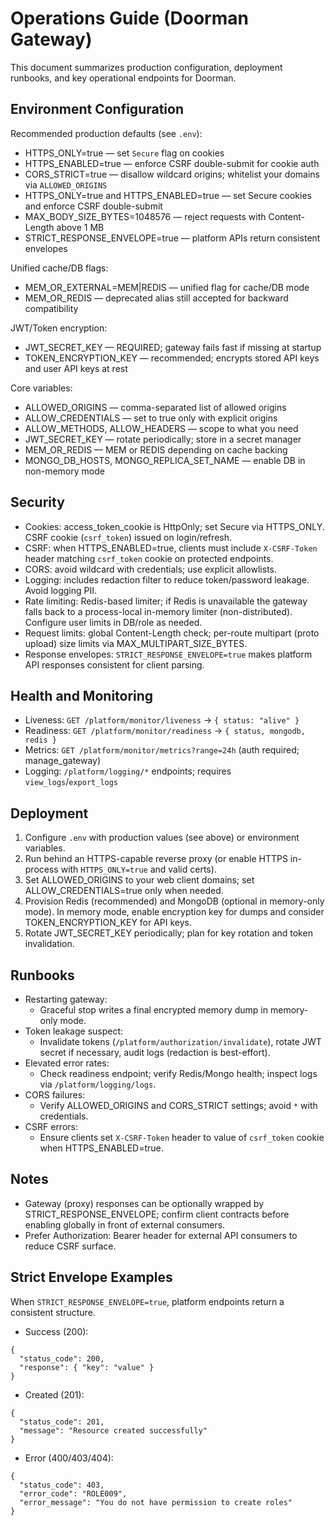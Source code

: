 # Operations Guide (Doorman Gateway)

This document summarizes production configuration, deployment runbooks, and key operational endpoints for Doorman.

## Environment Configuration

Recommended production defaults (see `.env`):

- HTTPS_ONLY=true — set `Secure` flag on cookies
- HTTPS_ENABLED=true — enforce CSRF double-submit for cookie auth
- CORS_STRICT=true — disallow wildcard origins; whitelist your domains via `ALLOWED_ORIGINS`
- HTTPS_ONLY=true and HTTPS_ENABLED=true — set Secure cookies and enforce CSRF double-submit
- MAX_BODY_SIZE_BYTES=1048576 — reject requests with Content-Length above 1 MB
- STRICT_RESPONSE_ENVELOPE=true — platform APIs return consistent envelopes

Unified cache/DB flags:

- MEM_OR_EXTERNAL=MEM|REDIS — unified flag for cache/DB mode
- MEM_OR_REDIS — deprecated alias still accepted for backward compatibility

JWT/Token encryption:

- JWT_SECRET_KEY — REQUIRED; gateway fails fast if missing at startup
- TOKEN_ENCRYPTION_KEY — recommended; encrypts stored API keys and user API keys at rest

Core variables:

- ALLOWED_ORIGINS — comma-separated list of allowed origins
- ALLOW_CREDENTIALS — set to true only with explicit origins
- ALLOW_METHODS, ALLOW_HEADERS — scope to what you need
- JWT_SECRET_KEY — rotate periodically; store in a secret manager
- MEM_OR_REDIS — MEM or REDIS depending on cache backing
- MONGO_DB_HOSTS, MONGO_REPLICA_SET_NAME — enable DB in non-memory mode

## Security

- Cookies: access_token_cookie is HttpOnly; set Secure via HTTPS_ONLY. CSRF cookie (`csrf_token`) issued on login/refresh.
- CSRF: when HTTPS_ENABLED=true, clients must include `X-CSRF-Token` header matching `csrf_token` cookie on protected endpoints.
- CORS: avoid wildcard with credentials; use explicit allowlists.
- Logging: includes redaction filter to reduce token/password leakage. Avoid logging PII.
- Rate limiting: Redis-based limiter; if Redis is unavailable the gateway falls back to a process-local in-memory limiter (non-distributed). Configure user limits in DB/role as needed.
- Request limits: global Content-Length check; per-route multipart (proto upload) size limits via MAX_MULTIPART_SIZE_BYTES.
- Response envelopes: `STRICT_RESPONSE_ENVELOPE=true` makes platform API responses consistent for client parsing.

## Health and Monitoring

- Liveness: `GET /platform/monitor/liveness` → `{ status: "alive" }`
- Readiness: `GET /platform/monitor/readiness` → `{ status, mongodb, redis }`
- Metrics: `GET /platform/monitor/metrics?range=24h` (auth required; manage_gateway)
- Logging: `/platform/logging/*` endpoints; requires `view_logs`/`export_logs`

## Deployment

1. Configure `.env` with production values (see above) or environment variables.
2. Run behind an HTTPS-capable reverse proxy (or enable HTTPS in-process with `HTTPS_ONLY=true` and valid certs).
3. Set ALLOWED_ORIGINS to your web client domains; set ALLOW_CREDENTIALS=true only when needed.
4. Provision Redis (recommended) and MongoDB (optional in memory-only mode). In memory mode, enable encryption key for dumps and consider TOKEN_ENCRYPTION_KEY for API keys.
5. Rotate JWT_SECRET_KEY periodically; plan for key rotation and token invalidation.

## Runbooks

- Restarting gateway:
  - Graceful stop writes a final encrypted memory dump in memory-only mode.
- Token leakage suspect:
  - Invalidate tokens (`/platform/authorization/invalidate`), rotate JWT secret if necessary, audit logs (redaction is best-effort).
- Elevated error rates:
  - Check readiness endpoint; verify Redis/Mongo health; inspect logs via `/platform/logging/logs`.
- CORS failures:
  - Verify ALLOWED_ORIGINS and CORS_STRICT settings; avoid `*` with credentials.
- CSRF errors:
  - Ensure clients set `X-CSRF-Token` header to value of `csrf_token` cookie when HTTPS_ENABLED=true.

## Notes

- Gateway (proxy) responses can be optionally wrapped by STRICT_RESPONSE_ENVELOPE; confirm client contracts before enabling globally in front of external consumers.
- Prefer Authorization: Bearer header for external API consumers to reduce CSRF surface.

## Strict Envelope Examples

When `STRICT_RESPONSE_ENVELOPE=true`, platform endpoints return a consistent structure.

- Success (200):
```
{
  "status_code": 200,
  "response": { "key": "value" }
}
```

- Created (201):
```
{
  "status_code": 201,
  "message": "Resource created successfully"
}
```

- Error (400/403/404):
```
{
  "status_code": 403,
  "error_code": "ROLE009",
  "error_message": "You do not have permission to create roles"
}
```
